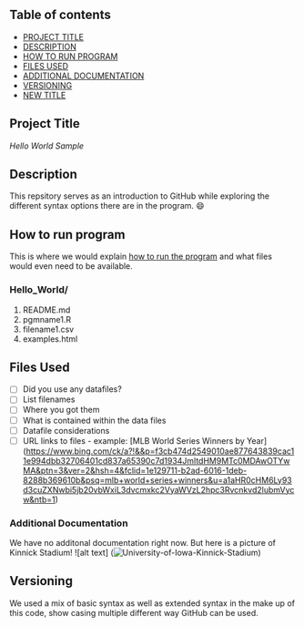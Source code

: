 ## Table of contents

- [PROJECT TITLE](Project-Title)
- [DESCRIPTION](#Description)
- [HOW TO RUN PROGRAM](#How-to-run-program)
- [FILES USED](#files-used)
- [ADDITIONAL DOCUMENTATION](#additional-documentation)
- [VERSIONING](#versioning)
- [NEW TITLE](#New-title)

## Project Title

*Hello World Sample*

## Description

This repsitory serves as an introduction to GitHub while exploring the different syntax options there are in the program. 😄

## How to run program

This is where we would explain <ins>how to run the program</ins> and what files would even need to be available.

### Hello_World/
1. README.md
2. pgmname1.R
3. filename1.csv
4. examples.html

## Files Used
- [ ] Did you use any datafiles?
- [ ] List filenames
- [ ] Where you got them
- [ ] What is contained within the data files
- [ ] Datafile considerations
- [ ] URL links to files - example: [MLB World Series Winners by Year] (https://www.bing.com/ck/a?!&&p=f3cb474d2549010ae877643839cac11e994dbb32706401cd837a65390c7d1934JmltdHM9MTc0MDAwOTYwMA&ptn=3&ver=2&hsh=4&fclid=1e129711-b2ad-6016-1deb-8288b369610b&psq=mlb+world+series+winners&u=a1aHR0cHM6Ly93d3cuZXNwbi5jb20vbWxiL3dvcmxkc2VyaWVzL2hpc3Rvcnkvd2lubmVycw&ntb=1)

### Additional Documentation

We have no additonal documentation right now. But here is a picture of Kinnick Stadium! ![alt text] (![University-of-Iowa-Kinnick-Stadium](https://github.com/user-attachments/assets/a422d92c-bcf1-47f6-b66d-ff9dab34db6d))

## Versioning

We used a mix of basic syntax as well as extended syntax in the make up of this code, show casing multiple different way GitHub can be used.
